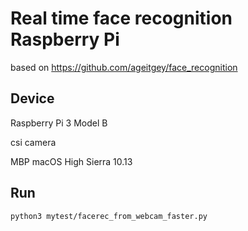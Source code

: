 # Real time face recognition Raspberry Pi

based on https://github.com/ageitgey/face_recognition

## Device

Raspberry Pi 3 Model B

csi camera

MBP macOS High Sierra 10.13

## Run

```
python3 mytest/facerec_from_webcam_faster.py
```

